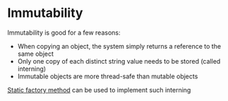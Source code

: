 Immutability
===

Immutability is good for a few reasons:

* When copying an object, the system simply returns a reference to the same object
* Only one copy of each distinct string value needs to be stored (called interning)
* Immutable objects are more thread-safe than mutable objects

[Static factory method](factory/Readme.md) can be used to implement such interning
